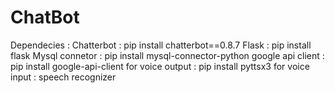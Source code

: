 # ChatBot

Dependecies :
Chatterbot : pip install chatterbot==0.8.7
Flask : pip install flask
Mysql connetor : pip install mysql-connector-python
google api client : pip install google-api-client
for voice output : pip install pyttsx3
for voice input : speech recognizer
